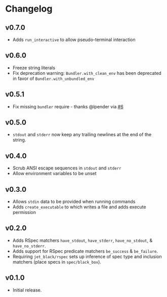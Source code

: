 # Changelog

## v0.7.0

- Adds `run_interactive` to allow pseudo-terminal interaction

## v0.6.0

- Freeze string literals
- Fix deprecation warning: `Bundler.with_clean_env` has been deprecated in
  favor of `Bundler.with_unbundled_env`

## v0.5.1

- Fix missing `bundler` require - thanks @lpender via [#6][pr-6]

[pr-6]: https://github.com/odlp/jet_black/pull/6

## v0.5.0

- `stdout` and `stderr` now keep any trailing newlines at the end of the string.

## v0.4.0

- Scrub ANSI escape sequences in `stdout` and `stderr`
- Allow environment variables to be unset

## v0.3.0

- Allows `stdin` data to be provided when running commands
- Adds `create_executable` to which writes a file and adds execute permission

## v0.2.0

- Adds RSpec matchers `have_stdout`, `have_stderr`, `have_no_stdout`, &
  `have_no_stderr`.
- Adds support for RSpec predicate matchers `be_success` & `be_failure`.
- Requiring `jet_black/rspec` sets up inference of spec type and inclusion
  matchers (place specs in `spec/black_box`).

## v0.1.0

- Initial release.
